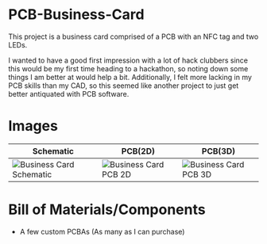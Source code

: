 # PCB-Business-Card
This project is a business card comprised of a PCB with an NFC tag and two LEDs.

I wanted to have a good first impression with a lot of hack clubbers since this would be my first time heading to a hackathon, so noting down some things I am better at would help a bit. Additionally, I felt more lacking in my PCB skills than my CAD, so this seemed like another project to just get better antiquated with PCB software.

# Images
|  Schematic  |  PCB(2D)  |  PCB(3D)  |
| --- | --- | --- |
|  ![Business Card Schematic](https://github.com/user-attachments/assets/4c25cb97-02bc-4a92-9c12-c91c75896213)  |  ![Business Card PCB 2D](https://github.com/user-attachments/assets/33404bae-ca28-429f-a410-f6f8464c18a0)  |  ![Business Card PCB 3D](https://github.com/user-attachments/assets/e61e8fb0-414a-4234-a3ba-af22f5b4e075)  |

# Bill of Materials/Components
- A few custom PCBAs (As many as I can purchase)
